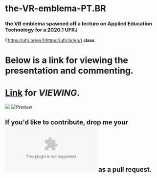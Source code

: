 # the-VR-emblema-PT.BR
### the VR emblema spawned off a lecture on Applied Education Technology for a 2020.1 UFRJ 

![https://ufrj.br/en/](https://ufrj.br/en/) **class**

# Below is a link for viewing the presentation and commenting.
# [Link](http://slides.com/users/invitations/38c3c0dc55c79a7f) for ***VIEWING***.

![](https://i.imgur.com/AyHGeFf.png)
![Preview](http://slides.com/users/invitations/38c3c0dc55c79a7f)
## If you'd like to contribute, drop me your ![e-mail](thecyberart.net@gmail.com) as a pull request. 
